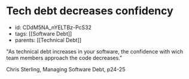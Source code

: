# Tech debt decreases confidency
* id: CDdM5NA_nYELTBz-PcS32
* tags: [[Software Debt]]
* parents: [[Technical Debt]]

"As technical debt increases in your software, the confidence with wich team members approach the code decreases."

Chris Sterling, Managing Software Debt, p24-25